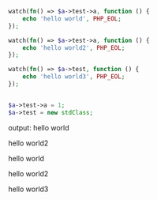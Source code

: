 ```php
watch(fn() => $a->test->a, function () {
    echo 'hello world', PHP_EOL;
});

watch(fn() => $a->test->a, function () {
    echo 'hello world2', PHP_EOL;
});

watch(fn() => $a->test, function () {
    echo 'hello world3', PHP_EOL;
});


$a->test->a = 1;
$a->test = new stdClass;
```

output: 
hello world

hello world2

hello world

hello world2

hello world3
